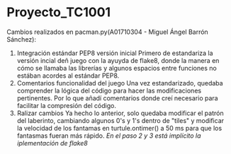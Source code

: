 # Proyecto_TC1001

Cambios realizados en pacman.py(A01710304 - Miguel Ángel Barrón Sánchez):
1. Integración estándar PEP8 versión inicial
Primero de estandariza la versión incial deñ juego con la ayuyda de flake8, donde la 
manera en cómo se llamaba las librerías y algunos espacios entre funciones no estában
acordes al estándar PEP8.
2. Comentarios funcionalidad del juego
Una vez estandarizado, quedaba comprender la lógica del código para hacer las
modificaciones pertinentes. Por lo que añadí comentarios donde creí necesario para
facilitar la compresión del código.
3. Ralizar cambios
Ya hecho lo anterior, solo quedaba modificar el patrón del laberinto, cambiando algunos 0's
y 1's dentro de "tiles" y modificar la velocidad de los fantamas en turtule.ontimer() a 50 ms
para que los fantasmas fueran más rápido.
*En el paso 2 y 3 está implícito la iplementación de flake8*